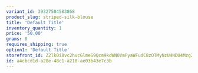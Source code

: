 ```yaml
---
variant_id: 39327584583868
product_slug: striped-silk-blouse
title: 'Default Title'
inventory_quantity: 1
price: '50.00'
grams: 0
requires_shipping: true
option1: 'Default Title'
storefront_id: Z2lkOi8vc2hvcGlmeS9Qcm9kdWN0VmFyaWFudC8zOTMyNzU4NDU4Mzg2OA==
id: a4cbcd1d-a28e-48c1-a218-ae03b43e7c3b
---
```

